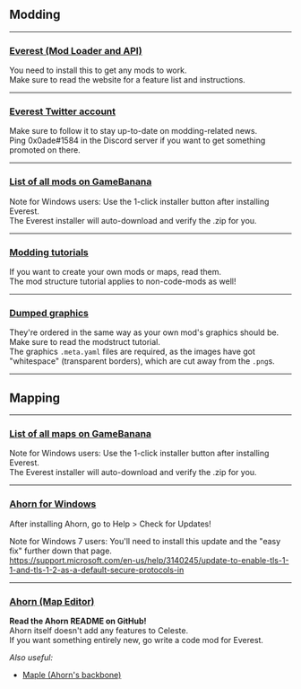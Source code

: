 ## Modding

---

### [Everest (Mod Loader and API)](https://everestapi.github.io/)
You need to install this to get any mods to work.  
Make sure to read the website for a feature list and instructions.

---

### [Everest Twitter account](https://twitter.com/EverestAPI)
Make sure to follow it to stay up-to-date on modding-related news.  
Ping 0x0ade#1584 in the Discord server if you want to get something promoted on there.

---

### [List of all mods on GameBanana](https://gamebanana.com/games/6460)
Note for Windows users: Use the 1-click installer button after installing Everest.  
The Everest installer will auto-download and verify the .zip for you.

---

### [Modding tutorials](https://everestapi.github.io/tutorials/)
If you want to create your own mods or maps, read them.  
The mod structure tutorial applies to non-code-mods as well!

---

### [Dumped graphics](https://drive.google.com/open?id=1ITwCI2uJ7YflAG0OwBR4uOUEJBjwTCet)
They're ordered in the same way as your own mod's graphics should be. Make sure to read the modstruct tutorial.  
The graphics `.meta.yaml` files are required, as the images have got "whitespace" (transparent borders), which are cut away from the `.png`s.  

---



## Mapping

---

### [List of all maps on GameBanana](https://gamebanana.com/maps/games/6460)
Note for Windows users: Use the 1-click installer button after installing Everest.  
The Everest installer will auto-download and verify the .zip for you.

---

### [Ahorn for Windows](https://thoas.feralhosting.com/oddstr13/sharex/file/setup-Ahorn-0.0.3.exe)
After installing Ahorn, go to Help > Check for Updates!

Note for Windows 7 users: You'll need to install this update and the "easy fix" further down that page.  
https://support.microsoft.com/en-us/help/3140245/update-to-enable-tls-1-1-and-tls-1-2-as-a-default-secure-protocols-in

---

### [Ahorn (Map Editor)](https://github.com/CelestialCartographers/Ahorn/blob/master/README.md)
**Read the Ahorn README on GitHub!**  
Ahorn itself doesn't add any features to Celeste.  
If you want something entirely new, go write a code mod for Everest.

_Also useful:_
- [Maple (Ahorn's backbone)](https://github.com/CelestialCartographers/Maple)
